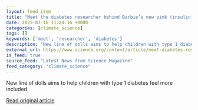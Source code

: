 ```yaml
---
layout: feed_item
title: "Meet the diabetes researcher behind Barbie’s new pink (insulin) pumps"
date: 2025-07-16 11:24:16 +0000
categories: [climate_science]
tags: []
keywords: ['meet', 'researcher', 'diabetes']
description: "New line of dolls aims to help children with type 1 diabetes feel more included"
external_url: https://www.science.org/content/article/meet-diabetes-researcher-behind-barbie-s-new-pink-insulin-pumps
is_feed: true
source_feed: "Latest News from Science Magazine"
feed_category: "climate_science"
---
```


New line of dolls aims to help children with type 1 diabetes feel more included

[Read original article](https://www.science.org/content/article/meet-diabetes-researcher-behind-barbie-s-new-pink-insulin-pumps)
